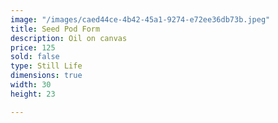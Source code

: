 ```yaml
---
image: "/images/caed44ce-4b42-45a1-9274-e72ee36db73b.jpeg"
title: Seed Pod Form
description: Oil on canvas
price: 125
sold: false
type: Still Life
dimensions: true
width: 30
height: 23

---
```

